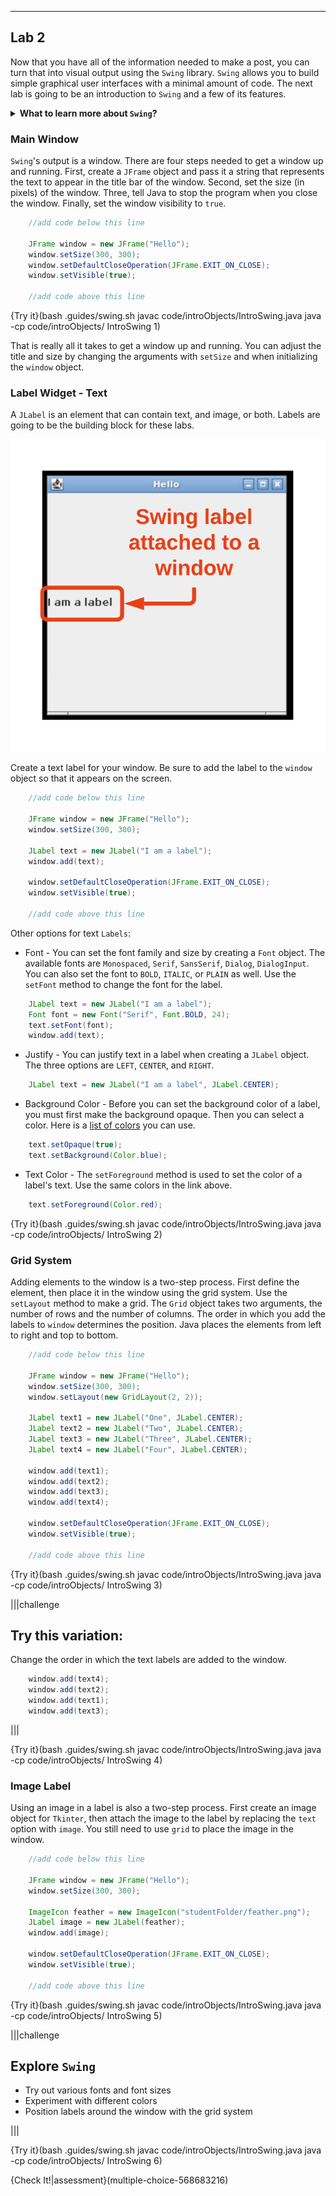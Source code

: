 ----------

## Lab 2

Now that you have all of the information needed to make a post, you can turn that into visual output using the `Swing` library. `Swing` allows you to build simple graphical user interfaces with a minimal amount of code. The next lab is going to be an introduction to `Swing` and a few of its features.

<details>
  <summary><strong>What to learn more about <code>Swing</code>?</strong></summary>
  These labs will only cover a tiny fraction of what can be done with the <code>Swing</code> library. The full documentation for <code>Tkinter</code> can be found <a href="https://docs.oracle.com/javase/7/docs/api/javax/swing/package-summary.html">here</a>. This documentation is not very user-friendly. A more beginner-friendly way to learn about <code>Swing</code> is a video tutorial like this YouTube <a href="https://www.youtube.com/watch?v=ZDw18yUwz6I&list=PLywxFF6tce1-yXyp0qSPYPl2-Mdx7l0A-">playlist</a>.
</details>

### Main Window

`Swing`'s output is a window. There are four steps needed to get a window up and running. First, create a `JFrame` object and pass it a string that represents the text to appear in the title bar of the window. Second, set the size (in pixels) of the window. Three, tell Java to stop the program when you close the window. Finally, set the window visibility to `true`.

```java
    //add code below this line

    JFrame window = new JFrame("Hello");
    window.setSize(300, 300);
    window.setDefaultCloseOperation(JFrame.EXIT_ON_CLOSE);
    window.setVisible(true);

    //add code above this line
```

{Try it}(bash .guides/swing.sh javac code/introObjects/IntroSwing.java java -cp code/introObjects/ IntroSwing 1)

That is really all it takes to get a window up and running. You can adjust the title and size by changing the arguments with `setSize` and when initializing the `window` object.

### Label Widget - Text

A `JLabel` is an element that can contain text, and image, or both. Labels are going to be the building block for these labs.

![Swing Label](.guides/img/intro/swing_label.png)

Create a text label for your window. Be sure to add the label to the `window` object so that it appears on the screen.

```java
    //add code below this line

    JFrame window = new JFrame("Hello");
    window.setSize(300, 300);
    
    JLabel text = new JLabel("I am a label");
    window.add(text);

    window.setDefaultCloseOperation(JFrame.EXIT_ON_CLOSE);
    window.setVisible(true);

    //add code above this line
```

Other options for text `Labels`:
* Font - You can set the font family and size by creating a `Font` object. The available fonts are `Monospaced`, `Serif`, `SansSerif`, `Dialog`, `DialogInput`. You can also set the font to `BOLD`, `ITALIC`, or `PLAIN` as well. Use the `setFont` method to change the font for the label.
```java
    JLabel text = new JLabel("I am a label");
    Font font = new Font("Serif", Font.BOLD, 24);
    text.setFont(font);
    window.add(text);
```
* Justify - You can justify text in a label when creating a `JLabel` object. The three options are `LEFT`, `CENTER`, and `RIGHT`.
```java
    JLabel text = new JLabel("I am a label", JLabel.CENTER);
```
* Background Color - Before you can set the background color of a label, you must first make the background opaque. Then you can select a color. Here is a [list of colors](https://docs.oracle.com/javase/7/docs/api/java/awt/Color.html) you can use.
```java
    text.setOpaque(true);
    text.setBackground(Color.blue);
```
* Text Color - The `setForeground` method is used to set the color of a label's text. Use the same colors in the link above.
```java
    text.setForeground(Color.red);
```

{Try it}(bash .guides/swing.sh javac code/introObjects/IntroSwing.java java -cp code/introObjects/ IntroSwing 2)

### Grid System

Adding elements to the window is a two-step process. First define the element, then place it in the window using the grid system. Use the `setLayout` method to make a grid. The `Grid` object takes two arguments, the number of rows and the number of columns. The order in which you add the labels to `window` determines the position. Java places the elements from left to right and top to bottom.

```java
    //add code below this line

    JFrame window = new JFrame("Hello");
    window.setSize(300, 300);
    window.setLayout(new GridLayout(2, 2));
    
    JLabel text1 = new JLabel("One", JLabel.CENTER);
    JLabel text2 = new JLabel("Two", JLabel.CENTER);
    JLabel text3 = new JLabel("Three", JLabel.CENTER);
    JLabel text4 = new JLabel("Four", JLabel.CENTER);
    
    window.add(text1);
    window.add(text2);
    window.add(text3);
    window.add(text4);

    window.setDefaultCloseOperation(JFrame.EXIT_ON_CLOSE);
    window.setVisible(true);

    //add code above this line
```

{Try it}(bash .guides/swing.sh javac code/introObjects/IntroSwing.java java -cp code/introObjects/ IntroSwing 3)

|||challenge
## Try this variation:
Change the order in which the text labels are added to the window.
```java
    window.add(text4);
    window.add(text2);
    window.add(text1);
    window.add(text3);
```

|||

{Try it}(bash .guides/swing.sh javac code/introObjects/IntroSwing.java java -cp code/introObjects/ IntroSwing 4)

### Image Label

Using an image in a label is also a two-step process. First create an image object for `Tkinter`, then attach the image to the label by replacing the `text` option with `image`. You still need to use `grid` to place the image in the window.

```java
    //add code below this line

    JFrame window = new JFrame("Hello");
    window.setSize(300, 300);
    
    ImageIcon feather = new ImageIcon("studentFolder/feather.png");
    JLabel image = new JLabel(feather);
    window.add(image);

    window.setDefaultCloseOperation(JFrame.EXIT_ON_CLOSE);
    window.setVisible(true);

    //add code above this line
```

{Try it}(bash .guides/swing.sh javac code/introObjects/IntroSwing.java java -cp code/introObjects/ IntroSwing 5)

|||challenge
## Explore `Swing`
* Try out various fonts and font sizes
* Experiment with different colors
* Position labels around the window with the grid system

|||

{Try it}(bash .guides/swing.sh javac code/introObjects/IntroSwing.java java -cp code/introObjects/ IntroSwing 6)

{Check It!|assessment}(multiple-choice-568683216)
